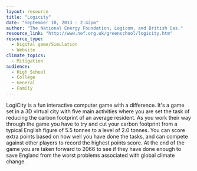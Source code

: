 ```yaml
---
layout: resource
title: "Logicity"
date: "September 10, 2013 - 2:42pm"
author: "The National Energy Foundation, Logicom, and British Gas."
resource_link: "http://www.nef.org.uk/greenschool/logicity.htm"
resource_type:
  - Digital game/Simulation
  - Website
climate_topics:
  - Mitigation
audience:
  - High School
  - College
  - General
  - Family
---
```


LogiCity is a fun interactive computer game with a difference. It's a game set in a 3D virtual city with five main activities where you are set the task of reducing the carbon footprint of an average resident. As you work their way through the game you have to try and cut your carbon footprint from a typical English figure of 5.5 tonnes to a level of 2.0 tonnes. You can score extra points based on how well you have done the tasks, and can compete against other players to record the highest points score. At the end of the game you are taken forward to 2066 to see if they have done enough to save England from the worst problems associated with global climate change.